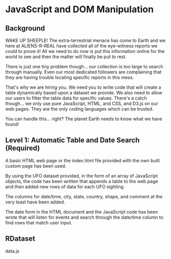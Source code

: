 # JavaScript and DOM Manipulation
## Background
WAKE UP SHEEPLE! The extra-terrestrial menace has come to Earth and we here at ALIENS-R-REAL have collected all of the eye-witness reports we could to prove it! All we need to do now is put this information online for the world to see and then the matter will finally be put to rest.

There is just one tiny problem though... our collection is too large to search through manually. Even our most dedicated followers are complaining that they are having trouble locating specific reports in this mess.

That's why we are hiring you. We need you to write code that will create a table dynamically based upon a dataset we provide. We also need to allow our users to filter the table data for specific values. There's a catch though... we only use pure JavaScript, HTML, and CSS, and D3.js on our web pages. They are the only coding languages which can be trusted.

You can handle this... right? The planet Earth needs to know what we have found!

## Level 1: Automatic Table and Date Search (Required)
A basic HTML web page or the index.html file provided with the own built custom page has been used.

By using the UFO dataset provided, in the form of an array of JavaScript objects, the code has been written that appends a table to the web page and then added new rows of data for each UFO sighting.

The columns for date/time, city, state, country, shape, and comment at the very least have been added.

The date form in the HTML document and the JavaScript code has been wrote that will listen for events and search through the date/time column to find rows that match user input.

## RDataset
data.js
